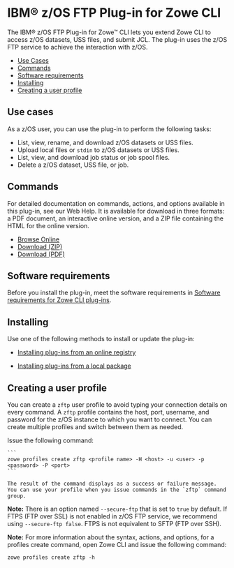 # IBM® z/OS FTP Plug-in for Zowe CLI

The IBM® z/OS FTP Plug-in for Zowe&trade; CLI lets you extend Zowe CLI to access z/OS datasets, USS files, and submit JCL. The plug-in uses the z/OS FTP service to achieve the interaction with z/OS.

  - [Use Cases](#use-cases)
  - [Commands](#commands)
  - [Software requirements](#software-requirements)
  - [Installing](#installing)
  - [Creating a user profile](#creating-a-user-profile)

## Use cases

As a z/OS user, you can use the plug-in to perform the following tasks:

  - List, view, rename, and download z/OS datasets or USS files.
  - Upload local files or `stdin` to z/OS datasets or USS files.
  - List, view, and download job status or job spool files.
  - Delete a z/OS dataset, USS file, or job.

## Commands

For detailed documentation on commands, actions, and options available in this plug-in, see our Web Help. It is available for download in three formats: a PDF document, an interactive online version, and a ZIP file containing the HTML for the online version.

- <a href="/v1.23.x/web_help/index.html" target="_blank">Browse Online</a>
- <a href="/v1.23.x/zowe_web_help.zip" target="_blank">Download (ZIP)</a>
- <a href="/v1.23.x/CLIReference_Zowe.pdf" target="_blank">Download (PDF)</a>

## Software requirements

Before you install the plug-in, meet the software requirements in [Software requirements for Zowe CLI plug-ins](cli-swreqplugins.md).

## Installing

Use one of the following methods to install or update the plug-in:

- [Installing plug-ins from an online registry](cli-installplugins.md#installing-plug-ins-from-an-online-registry)

- [Installing plug-ins from a local package](cli-installplugins.md#installing-plug-ins-from-a-local-package)

## Creating a user profile

You can create a `zftp` user profile to avoid typing your connection details on every command. A `zftp` profile contains the host, port, username, and password for the z/OS instance to which you want to connect. You can create multiple profiles and switch between them as needed.

Issue the following command:

    ```
    zowe profiles create zftp <profile name> -H <host> -u <user> -p <password> -P <port>
    ```

    The result of the command displays as a success or failure message. You can use your profile when you issue commands in the `zftp` command group.

**Note:** There is an option named `--secure-ftp` that is set to `true` by default. If FTPS (FTP over SSL) is not enabled in z/OS FTP service, we recommend using `--secure-ftp false`. FTPS is not equivalent to SFTP (FTP over SSH).

**Note:** For more information about the syntax, actions, and options, for a profiles create command, open Zowe CLI and issue the following command:

```
zowe profiles create zftp -h
```

